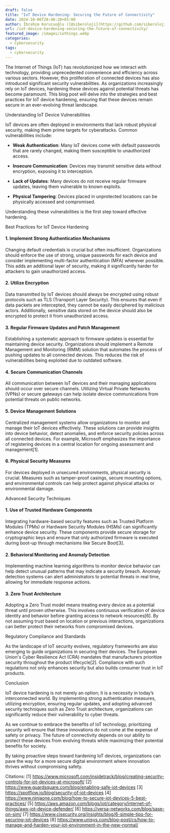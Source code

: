 ```yaml
---
draft: false
title: "IoT Device Hardening: Securing the Future of Connectivity"
date: 2024-10-06T20:40:20+03:00
author: İbrahim Korucuoğlu ([@siberoloji](https://github.com/siberoloji))
url: /iot-device-hardening-securing-the-future-of-connectivity/
featured_image: /images/iothings.webp
categories:
  - Cybersecurity
tags:
  - cybersecurity
---
```



The Internet of Things (IoT) has revolutionized how we interact with technology, providing unprecedented convenience and efficiency across various sectors. However, this proliferation of connected devices has also introduced significant security vulnerabilities. As organizations increasingly rely on IoT devices, hardening these devices against potential threats has become paramount. This blog post will delve into the strategies and best practices for IoT device hardening, ensuring that these devices remain secure in an ever-evolving threat landscape.



Understanding IoT Device Vulnerabilities



IoT devices are often deployed in environments that lack robust physical security, making them prime targets for cyberattacks. Common vulnerabilities include:


* **Weak Authentication**: Many IoT devices come with default passwords that are rarely changed, making them susceptible to unauthorized access.

* **Insecure Communication**: Devices may transmit sensitive data without encryption, exposing it to interception.

* **Lack of Updates**: Many devices do not receive regular firmware updates, leaving them vulnerable to known exploits.

* **Physical Tampering**: Devices placed in unprotected locations can be physically accessed and compromised.




Understanding these vulnerabilities is the first step toward effective hardening.



Best Practices for IoT Device Hardening


#### 1. **Implement Strong Authentication Mechanisms**



Changing default credentials is crucial but often insufficient. Organizations should enforce the use of strong, unique passwords for each device and consider implementing multi-factor authentication (MFA) wherever possible. This adds an additional layer of security, making it significantly harder for attackers to gain unauthorized access.


#### 2. **Utilize Encryption**



Data transmitted by IoT devices should always be encrypted using robust protocols such as TLS (Transport Layer Security). This ensures that even if data packets are intercepted, they cannot be easily deciphered by malicious actors. Additionally, sensitive data stored on the device should also be encrypted to protect it from unauthorized access.


#### 3. **Regular Firmware Updates and Patch Management**



Establishing a systematic approach to firmware updates is essential for maintaining device security. Organizations should implement a Remote Management and Monitoring (RMM) solution that automates the process of pushing updates to all connected devices. This reduces the risk of vulnerabilities being exploited due to outdated software.


#### 4. **Secure Communication Channels**



All communication between IoT devices and their managing applications should occur over secure channels. Utilizing Virtual Private Networks (VPNs) or secure gateways can help isolate device communications from potential threats on public networks.


#### 5. **Device Management Solutions**



Centralized management systems allow organizations to monitor and manage their IoT devices effectively. These solutions can provide insights into device behavior, detect anomalies, and enforce security policies across all connected devices. For example, Microsoft emphasizes the importance of registering devices in a central location for ongoing assessment and management[1].


#### 6. **Physical Security Measures**



For devices deployed in unsecured environments, physical security is crucial. Measures such as tamper-proof casings, secure mounting options, and environmental controls can help protect against physical attacks or environmental damage.



Advanced Security Techniques


#### 1. **Use of Trusted Hardware Components**



Integrating hardware-based security features such as Trusted Platform Modules (TPMs) or Hardware Security Modules (HSMs) can significantly enhance device security. These components provide secure storage for cryptographic keys and ensure that only authorized firmware is executed during boot-up through mechanisms like Secure Boot[3].


#### 2. **Behavioral Monitoring and Anomaly Detection**



Implementing machine learning algorithms to monitor device behavior can help detect unusual patterns that may indicate a security breach. Anomaly detection systems can alert administrators to potential threats in real time, allowing for immediate response actions.


#### 3. **Zero Trust Architecture**



Adopting a Zero Trust model means treating every device as a potential threat until proven otherwise. This involves continuous verification of device identity and behavior before granting access to network resources[6]. By not assuming trust based on location or previous interactions, organizations can better protect their networks from compromised devices.



Regulatory Compliance and Standards



As the landscape of IoT security evolves, regulatory frameworks are also emerging to guide organizations in securing their devices. The European Union's Cyber Resilience Act (CRA) mandates that manufacturers prioritize security throughout the product lifecycle[2]. Compliance with such regulations not only enhances security but also builds consumer trust in IoT products.



Conclusion



IoT device hardening is not merely an option; it is a necessity in today’s interconnected world. By implementing strong authentication measures, utilizing encryption, ensuring regular updates, and adopting advanced security techniques such as Zero Trust architecture, organizations can significantly reduce their vulnerability to cyber threats.



As we continue to embrace the benefits of IoT technology, prioritizing security will ensure that these innovations do not come at the expense of safety or privacy. The future of connectivity depends on our ability to protect these devices from evolving threats while maximizing their potential benefits for society.



By taking proactive steps toward hardening IoT devices, organizations can pave the way for a more secure digital environment where innovation thrives without compromising safety.



Citations: [1] https://www.microsoft.com/insidetrack/blog/creating-security-controls-for-iot-devices-at-microsoft/ [2] https://www.guardsquare.com/blog/enabling-safe-iot-devices [3] https://spotflow.io/blog/security-of-iot-devices [4] https://www.ninjaone.com/blog/how-to-secure-iot-devices-5-best-practices/ [5] https://aws.amazon.com/blogs/iot/category/internet-of-things/aws-iot-device-defender/ [6] https://versa-networks.com/blog/sase-on-sim/ [7] https://www.cisecurity.org/insights/blog/6-simple-tips-for-securing-iot-devices [8] https://www.unisys.com/blog-post/cs/how-to-manage-and-harden-your-iot-environment-in-the-new-normal/
